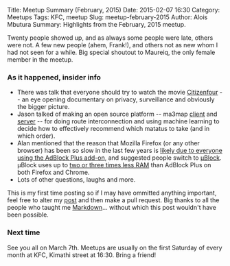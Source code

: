 Title: Meetup Summary (February, 2015)
Date: 2015-02-07 16:30
Category: Meetups
Tags: KFC, meetup
Slug: meetup-february-2015
Author: Alois Mbutura
Summary: Highlights from the February, 2015 meetup.

Twenty people showed up, and as always some people were late, others were not. A few new people (ahem, Frank!), and others not as new whom I had not seen for a while. Big special shoutout to Maureiq, the only female member in the meetup.

### As it happened, insider info

* There was talk that everyone should try to watch the movie [Citizenfour](http://www.imdb.com/title/tt4044364) -- an eye opening documentary on privacy, surveillance and obviously the bigger picture.
* Jason talked of making an open source platform -- ma3map [client](https://github.com/ma3map/ma3map-client_android) and [server](https://github.com/ma3map/ma3map-server) -- for doing route interconnection and using machine learning to decide how to effectively recommend which matatus to take (and in which order).
* Alan mentioned that the reason that Mozilla Firefox (or any other browser) has been so slow in the last few years is [likely due to everyone using the AdBlock Plus add-on](https://blog.mozilla.org/nnethercote/2014/05/14/adblock-pluss-effect-on-firefoxs-memory-usage), and suggested people switch to [µBlock](https://github.com/gorhill/uBlock). µBlock uses up to [two or three times less RAM](https://github.com/gorhill/uBlock/wiki/%C2%B5Block-vs.-ABP:-efficiency-compared) than AdBlock Plus on both Firefox and Chrome.
* Lots of other questions, laughs and more.

This is my first time posting so if I may have ommitted anything important, feel free to alter my [post](https://github.com/nairobilug/nairobilug.or.ke) and then make a pull request. Big thanks to all the people who taught me [Markdown](https://github.com/adam-p/markdown-here/wiki/Markdown-Here-Cheatsheet#links)... without which this post wouldn't have been possible.

### Next time

See you all on March 7th. Meetups are usually on the first Saturday of every month at KFC, Kimathi street at 16:30. Bring a friend!
